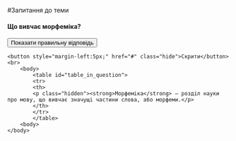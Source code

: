 #Запитання до теми


<body>
    <h4 class="question">Що вивчає морфеміка?</h4>
    <body>
    <button style="margin-right:5px;" href="#" class="show">Показати правильну відповідь</button>
    
    <button style="margin-left:5px;" href="#" class="hide">Скрити</button>
    <br>
        <body>
            <table id="table_in_question">
            <tr>
            <th>
            <p class="hidden"><strong>Морфемiка</strong> — роздiл науки про мову, що вивчає значущi частини слова, або морфеми.</p>
            </th>
            </tr>
            </table>
        <body>
    </body>
</body>